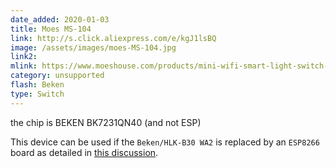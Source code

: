 ```yaml
---
date_added: 2020-01-03
title: Moes MS-104
link: http://s.click.aliexpress.com/e/kgJ1lsBQ
image: /assets/images/moes-MS-104.jpg
link2: 
mlink: https://www.moeshouse.com/products/mini-wifi-smart-light-switch-diy-breaker-module-smart-life-tuya-app-remote-control-works-with-alexa-echo-google-home-1-2-way
category: unsupported
flash: Beken
type: Switch
---
```

the chip is BEKEN BK7231QN40 (and not ESP)

This device can be used if the `Beken/HLK-B30 WA2` is replaced by an `ESP8266` board as detailed in [this discussion](https://community.home-assistant.io/t/unkown-tuya-chip/153591/).
